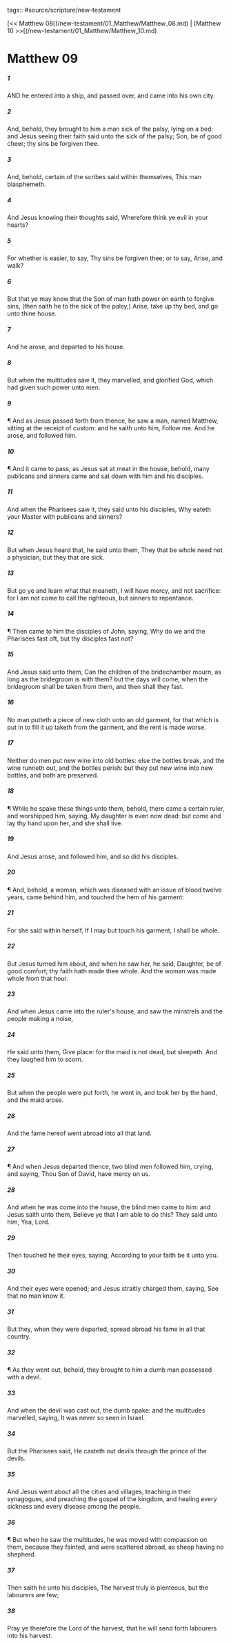 tags:: #source/scripture/new-testament

[<< Matthew 08[(/new-testament/01_Matthew/Matthew_08.md) | [Matthew 10 >>[(/new-testament/01_Matthew/Matthew_10.md)

# Matthew 09

##### 1

AND he entered into a ship, and passed over, and came into his own city.

##### 2

And, behold, they brought to him a man sick of the palsy, lying on a bed: and Jesus seeing their faith said unto the sick of the palsy; Son, be of good cheer; thy sins be forgiven thee.

##### 3

And, behold, certain of the scribes said within themselves, This man blasphemeth.

##### 4

And Jesus knowing their thoughts said, Wherefore think ye evil in your hearts?

##### 5

For whether is easier, to say, Thy sins be forgiven thee; or to say, Arise, and walk?

##### 6

But that ye may know that the Son of man hath power on earth to forgive sins, (then saith he to the sick of the palsy,) Arise, take up thy bed, and go unto thine house.

##### 7

And he arose, and departed to his house.

##### 8

But when the multitudes saw it, they marvelled, and glorified God, which had given such power unto men.

##### 9

¶ And as Jesus passed forth from thence, he saw a man, named Matthew, sitting at the receipt of custom: and he saith unto him, Follow me. And he arose, and followed him.

##### 10

¶ And it came to pass, as Jesus sat at meat in the house, behold, many publicans and sinners came and sat down with him and his disciples.

##### 11

And when the Pharisees saw it, they said unto his disciples, Why eateth your Master with publicans and sinners?

##### 12

But when Jesus heard that, he said unto them, They that be whole need not a physician, but they that are sick.

##### 13

But go ye and learn what that meaneth, I will have mercy, and not sacrifice: for I am not come to call the righteous, but sinners to repentance.

##### 14

¶ Then came to him the disciples of John, saying, Why do we and the Pharisees fast oft, but thy disciples fast not?

##### 15

And Jesus said unto them, Can the children of the bridechamber mourn, as long as the bridegroom is with them? but the days will come, when the bridegroom shall be taken from them, and then shall they fast.

##### 16

No man putteth a piece of new cloth unto an old garment, for that which is put in to fill it up taketh from the garment, and the rent is made worse.

##### 17

Neither do men put new wine into old bottles: else the bottles break, and the wine runneth out, and the bottles perish: but they put new wine into new bottles, and both are preserved.

##### 18

¶ While he spake these things unto them, behold, there came a certain ruler, and worshipped him, saying, My daughter is even now dead: but come and lay thy hand upon her, and she shall live.

##### 19

And Jesus arose, and followed him, and so did his disciples.

##### 20

¶ And, behold, a woman, which was diseased with an issue of blood twelve years, came behind him, and touched the hem of his garment:

##### 21

For she said within herself, If I may but touch his garment, I shall be whole.

##### 22

But Jesus turned him about, and when he saw her, he said, Daughter, be of good comfort; thy faith hath made thee whole. And the woman was made whole from that hour.

##### 23

And when Jesus came into the ruler's house, and saw the minstrels and the people making a noise,

##### 24

He said unto them, Give place: for the maid is not dead, but sleepeth. And they laughed him to scorn.

##### 25

But when the people were put forth, he went in, and took her by the hand, and the maid arose.

##### 26

And the fame hereof went abroad into all that land.

##### 27

¶ And when Jesus departed thence, two blind men followed him, crying, and saying, Thou Son of David, have mercy on us.

##### 28

And when he was come into the house, the blind men came to him: and Jesus saith unto them, Believe ye that I am able to do this? They said unto him, Yea, Lord.

##### 29

Then touched he their eyes, saying, According to your faith be it unto you.

##### 30

And their eyes were opened; and Jesus straitly charged them, saying, See that no man know it.

##### 31

But they, when they were departed, spread abroad his fame in all that country.

##### 32

¶ As they went out, behold, they brought to him a dumb man possessed with a devil.

##### 33

And when the devil was cast out, the dumb spake: and the multitudes marvelled, saying, It was never so seen in Israel.

##### 34

But the Pharisees said, He casteth out devils through the prince of the devils.

##### 35

And Jesus went about all the cities and villages, teaching in their synagogues, and preaching the gospel of the kingdom, and healing every sickness and every disease among the people.

##### 36

¶ But when he saw the multitudes, he was moved with compassion on them, because they fainted, and were scattered abroad, as sheep having no shepherd.

##### 37

Then saith he unto his disciples, The harvest truly is plenteous, but the labourers are few;

##### 38

Pray ye therefore the Lord of the harvest, that he will send forth labourers into his harvest.
